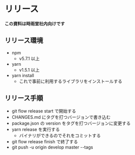 # リリース

**この資料は時雨堂社内向けです**

## リリース環境

- npm
    - v5.7.1 以上
- yarn
    - v1.5.1 以上
- yarn install
    - これで事前に利用するライブラリをインストールする

## リリース手順

- git flow release start <tag> で開始する
- CHANGES.md にタグを打つバージョンで書き込む
- package.json の version をタグを打つバージョンに変更する
- yarn release を実行する
    - バイナリができるのでそれをコミットする
- git flow release finish <tag> で終了する
- git push -u origin develop master --tags

